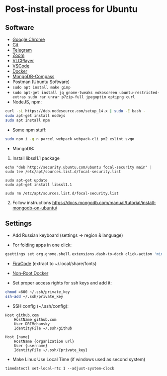 # Post-install process for Ubuntu

## Software

- [Google Chrome](https://www.google.com/intl/en/chrome/)
- [Git](https://git-scm.com/)
- [Telegram](https://desktop.telegram.org/)
- [Zoom](https://zoom.us/download#client_4meeting)
- [VLCPlayer](https://www.videolan.org/vlc/index.ru.html)
- [VSCode](https://code.visualstudio.com/)
- [Docker](https://docs.docker.com/engine/install/ubuntu/)
- [MongoDB-Compass](https://www.mongodb.com/try/download/compass)
- Postman (Ubuntu Software)
- `sudo apt install make gimp`
- `sudo apt-get install jq gnome-tweaks vokoscreen ubuntu-restricted-extras sudo rar unrar p7zip-full jpegoptim optipng curl`
- NodeJS, npm:
```sh
curl -sL https://deb.nodesource.com/setup_14.x | sudo -E bash -
sudo apt-get install nodejs
sudo apt install npm
```
- Some npm stuff:
```sh
sudo npm i -g n parcel webpack webpack-cli pm2 eslint svgo
```

- MongoDB:
1. Install libssl1.1 package
```
echo "deb http://security.ubuntu.com/ubuntu focal-security main" | sudo tee /etc/apt/sources.list.d/focal-security.list

sudo apt-get update
sudo apt-get install libssl1.1

sudo rm /etc/apt/sources.list.d/focal-security.list
```
2. Follow instructions https://docs.mongodb.com/manual/tutorial/install-mongodb-on-ubuntu/

## Settings

- Add Russian keyboard (settings -> region & language)

- For folding apps in one click:
```sh
gsettings set org.gnome.shell.extensions.dash-to-dock click-action 'minimize'
```

- [FiraCode](https://github.com/tonsky/FiraCode) (extract to ~/.local/share/fonts)

- [Non-Root Docker](https://docs.docker.com/engine/install/linux-postinstall/)

- Set proper access rights for ssh keys and add it:

```sh
chmod =600 ~/.ssh/private_key
ssh-add ~/.ssh/private_key
```

- SSH config (~/.ssh/config):
```
Host github.com
    HostName github.com
    User DRIMchansky
    IdentityFile ~/.ssh/github

Host {name}
    HostName {organization url}
    User {username}
    IdentityFile ~/.ssh/{private_key}
```
- Make Linux Use Local Time (if windows used as second system)
```
timedatectl set-local-rtc 1 --adjust-system-clock
```






